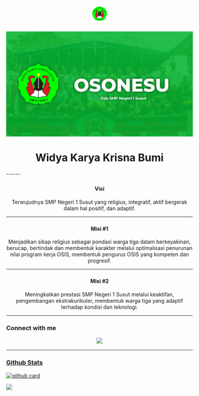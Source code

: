 
<h1 align="center"><img src="https://github.com/osonesu/osonesu/blob/main/1634888339170.png" style="border-radius:5;" width="45px" alt=""><br></h1>
<p align="center">
<img align="center" height="auto" src="https://github.com/osonesu/osonesu/blob/main/osonesu.jpg"/>

<h1 align="center">
Widya Karya Krisna Bumi
</h1>
------

### 
<h4 align="center">
Visi
</h4>
<p align="center">
Terwujudnya SMP Negeri 1 Susut yang religius, integratif, aktif bergerak dalam hal positif, dan adaptif.
</p>

------

### 
<h4 align="center">
Misi #1
</h4>
<p align="center">
Menjadikan sikap religius sebagai pondasi warga tiga dalam berkeyakinan, berucap, bertindak dan membentuk karakter melalui optimalisasi penurunan nilai program kerja OSIS, membentuk pengurus OSIS yang kompeten dan progresif.
</p>

------

### 
<h4 align="center">
Misi #2
</h4>
<p align="center">
Meningkatkan prestasi SMP Negeri 1 Susut melalui keaktifan, pengembangan ekstrakurikuler, membentuk warga tiga yang adaptif terhadap kondisi dan teknologi.
</p>



------

### Connect with me 
<p align="center">
  <a href="https://instagram.com/osis_sonesu"><img src="https://img.shields.io/badge/Instagram-E4405F?style=for-the-badge&logo=instagram&logoColor=white"/> 

------
 
### Github Stats

![github card](https://github-readme-stats.vercel.app/api?username=osonesu&show_icons=true&theme=radical)

![](https://github-profile-summary-cards.vercel.app/api/cards/profile-details?username=osonesu&theme=monokai)

